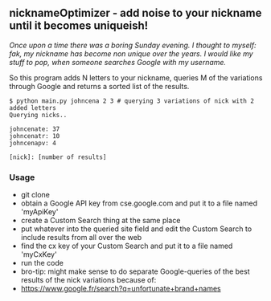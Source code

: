 ## nicknameOptimizer - add noise to your nickname until it becomes uniqueish!

*Once upon a time there was a boring Sunday evening. I thought to myself: fak, my nickname has become non unique over the years. I would like my stuff to pop, when someone searches Google with my username.*

So this program adds N letters to your nickname, queries M of the variations through Google and returns a sorted list of the results.
```
$ python main.py johncena 2 3 # querying 3 variations of nick with 2 added letters
Querying nicks..

johncenate: 37
johncenatr: 10
johncenapv: 4

[nick]: [number of results]
```

### Usage
* git clone
* obtain a Google API key from cse.google.com and put it to a file named 'myApiKey'
* create a Custom Search thing at the same place
* put whatever into the queried site field and edit the Custom Search to include results from all over the web
* find the cx key of your Custom Search and put it to a file named 'myCxKey'
* run the code
* bro-tip: might make sense to do separate Google-queries of the best results of the nick variations because of:
* https://www.google.fr/search?q=unfortunate+brand+names
